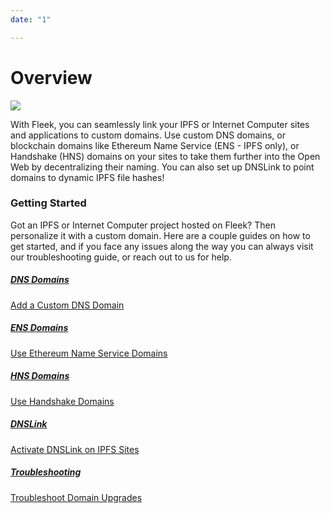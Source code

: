 ```yaml
---
date: "1"

---
```

# Overview

![](imgs/hero.png)

With Fleek, you can seamlessly link your IPFS or Internet Computer sites and applications to custom domains. Use custom DNS domains, or blockchain domains like Ethereum Name Service (ENS - IPFS only), or Handshake (HNS) domains on your sites to take them further into the Open Web by decentralizing their naming. You can also set up DNSLink to point domains to dynamic IPFS file hashes!

### Getting Started

Got an IPFS or Internet Computer project hosted on Fleek? Then personalize it with a custom domain. Here are a couple guides on how to get started, and if you face any issues along the way you can always visit our troubleshooting guide, or reach out to us for help.

<div class="prev-boxes-list">
  <a href="../custom-dns-domains/" class="prev-box">
    <h5>DNS Domains</h5>
    <p>Add a Custom DNS Domain</p>
  </a>
  <a href="../ens-domains/" class="prev-box">
    <h5>ENS Domains</h5>
    <p>Use Ethereum Name Service Domains</p>
  </a>
    <a href="../hns-domains/" class="prev-box">
    <h5>HNS Domains</h5>
    <p>Use Handshake Domains</p>
  </a>
  <a href="../dns-link/" class="prev-box">
    <h5>DNSLink</h5>
    <p>Activate DNSLink on IPFS Sites</p>
  </a>
  </a>
    <a href="../troubleshooting/" class="prev-box">
    <h5>Troubleshooting</h5>
    <p>Troubleshoot Domain Upgrades</p>
  </a>
</div>
